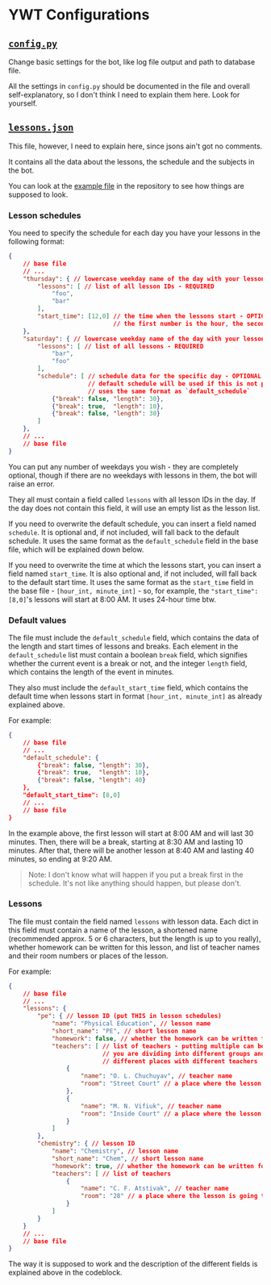 # YWT Configurations


## [`config.py`](../config.py)

Change basic settings for the bot, like log file output and path to database file.

All the settings in `config.py` should be documented in the file and overall self-explanatory, so I don't think I need to explain them here. Look for yourself.


## [`lessons.json`](../lessons.json)

This file, however, I need to explain here, since jsons ain't got no comments.

It contains all the data about the lessons, the schedule and the subjects in the bot.

You can look at the [example file](../lessons.json) in the repository to see how things are supposed to look.


### Lesson schedules

You need to specify the schedule for each day you have your lessons in the following format:

```json
{
    // base file
    // ...
    "thursday": { // lowercase weekday name of the day with your lessons
        "lessons": [ // list of all lesson IDs - REQUIRED
            "foo",
            "bar"
        ],
        "start_time": [12,0] // the time when the lessons start - OPTIONAL.
                             // the first number is the hour, the second is the minute
    },
    "saturday": { // lowercase weekday name of the day with your lessons
        "lessons": [ // list of all lessons - REQUIRED
            "bar",
            "foo"
        ],
        "schedule": [ // schedule data for the specific day - OPTIONAL.
                      // default schedule will be used if this is not provided
                      // uses the same format as `default_schedule`
            {"break": false, "length": 30},
            {"break": true,  "length": 10},
            {"break": false, "length": 30}
        ]
    },
    // ...
    // base file
}
```

You can put any number of weekdays you wish - they are completely optional, though if there are no weekdays with lessons in them, the bot will raise an error.

They all must contain a field called `lessons` with all lesson IDs in the day. If the day does not contain this field, it will use an empty list as the lesson list.

If you need to overwrite the default schedule, you can insert a field named `schedule`. It is optional and, if not included, will fall back to the default schedule. It uses the same format as the `default_schedule` field in the base file, which will be explained down below.

If you need to overwrite the time at which the lessons start, you can insert a field named `start_time`. It is also optional and, if not included, will fall back to the default start time. It uses the same format as the `start_time` field in the base file - `[hour_int, minute_int]` - so, for example, the `"start_time": [8,0]`'s lessons will start at 8:00 AM. It uses 24-hour time btw.


### Default values

The file must include the `default_schedule` field, which contains the data of the length and start times of lessons and breaks. Each element in the `default_schedule` list must contain a boolean `break` field, which signifies whether the current event is a break or not, and the integer `length` field, which contains the length of the event in minutes.

They also must include the `default_start_time` field, which contains the default time when lessons start in format `[hour_int, minute_int]` as already explained above.

For example:

```json
{
    // base file
    // ...
    "default_schedule": {
        {"break": false, "length": 30},
        {"break": true,  "length": 10},
        {"break": false, "length": 40}
    },
    "default_start_time": [8,0]
    // ...
    // base file
}
```

In the example above, the first lesson will start at 8:00 AM and will last 30 minutes. Then, there will be a break, starting at 8:30 AM and lasting 10 minutes. After that, there will be another lesson at 8:40 AM and lasting 40 minutes, so ending at 9:20 AM.

> Note: I don't know what will happen if you put a break first in the schedule. It's not like anything should happen, but please don't.


### Lessons

The file must contain the field named `lessons` with lesson data. Each dict in this field must contain a name of the lesson, a shortened name (recommended approx. 5 or 6 characters, but the length is up to you really), whether homework can be written for this lesson, and list of teacher names and their room numbers or places of the lesson.

For example:

```json
{
    // base file
    // ...
    "lessons": {
        "pe": { // lesson ID (put THIS in lesson schedules)
            "name": "Physical Education", // lesson name
            "short_name": "PE", // short lesson name
            "homework": false, // whether the homework can be written for this lesson
            "teachers": [ // list of teachers - putting multiple can be useful if
                          // you are dividing into different groups and working in
                          // different places with different teachers
                {
                    "name": "O. L. Chuchuyav", // teacher name
                    "room": "Street Court" // a place where the lesson is going to be
                },
                {
                    "name": "M. N. Vifiuk", // teacher name
                    "room": "Inside Court" // a place where the lesson is going to be
                }
            ]
        },
        "chemistry": { // lesson ID
            "name": "Chemistry", // lesson name
            "short_name": "Chem", // short lesson name
            "homework": true, // whether the homework can be written for this lesson
            "teachers": [ // list of teachers
                {
                    "name": "C. F. Atstivak", // teacher name
                    "room": "28" // a place where the lesson is going to be
                }
            ]
        }
    }
    // ...
    // base file
}
```

The way it is supposed to work and the description of the different fields is explained above in the codeblock.
